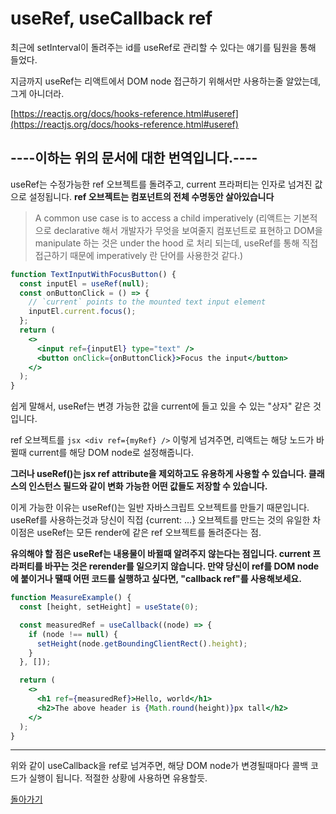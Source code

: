 # useRef, useCallback ref

최근에 setInterval이 돌려주는 id를 useRef로 관리할 수 있다는 얘기를 팀원을 통해 들었다.

지금까지 useRef는 리액트에서 DOM node 접근하기 위해서만 사용하는줄 알았는데, 그게 아니더라.

[https://reactjs.org/docs/hooks-reference.html#useref](https://reactjs.org/docs/hooks-reference.html#useref)

## ----이하는 위의 문서에 대한 번역입니다.----

useRef는 수정가능한 ref 오브젝트를 돌려주고, current 프라퍼티는 인자로 넘겨진 값으로 설정됩니다.
**ref 오브젝트는 컴포넌트의 전체 수명동안 살아있습니다**

> A common use case is to access a child imperatively
> (리액트는 기본적으로 declarative 해서 개발자가 무엇을 보여줄지 컴포넌트로 표현하고 DOM을 manipulate 하는 것은 under the hood 로 처리 되는데, useRef를 통해 직접 접근하기 때문에 imperatively 란 단어를 사용한것 같다.)

```jsx
function TextInputWithFocusButton() {
  const inputEl = useRef(null);
  const onButtonClick = () => {
    // `current` points to the mounted text input element
    inputEl.current.focus();
  };
  return (
    <>
      <input ref={inputEl} type="text" />
      <button onClick={onButtonClick}>Focus the input</button>
    </>
  );
}
```

쉽게 말해서, useRef는 변경 가능한 값을 current에 들고 있을 수 있는 "상자" 같은 것입니다.

ref 오브젝트를 `jsx <div ref={myRef} />` 이렇게 넘겨주면, 리액트는 해당 노드가 바뀔때 current를 해당 DOM node로 설정해줍니다.

**그러나 useRef()는 jsx ref attribute을 제외하고도 유용하게 사용할 수 있습니다. 클래스의 인스턴스 필드와 같이 변화 가능한 어떤 값들도 저장할 수 있습니다.**

이게 가능한 이유는 useRef()는 일반 자바스크립트 오브젝트를 만들기 때문입니다. useRef를 사용하는것과 당신이 직접 {current: ...} 오브젝트를 만드는 것의 유일한 차이점은 useRef는 모든 render에 같은 ref 오브젝트를 돌려준다는 점.

**유의해야 할 점은 useRef는 내용물이 바뀔때 알려주지 않는다는 점입니다. current 프라퍼티를 바꾸는 것은 rerender를 일으키지 않습니다. 만약 당신이 ref를 DOM node에 붙이거나 땔때 어떤 코드를 실행하고 싶다면, "callback ref"를 사용해보세요.**

```jsx
function MeasureExample() {
  const [height, setHeight] = useState(0);

  const measuredRef = useCallback((node) => {
    if (node !== null) {
      setHeight(node.getBoundingClientRect().height);
    }
  }, []);

  return (
    <>
      <h1 ref={measuredRef}>Hello, world</h1>
      <h2>The above header is {Math.round(height)}px tall</h2>
    </>
  );
}
```

---

위와 같이 useCallback을 ref로 넘겨주면, 해당 DOM node가 변경될때마다 콜백 코드가 실행이 됩니다. 적절한 상황에 사용하면 유용할듯.

[돌아가기](../../README.md)
